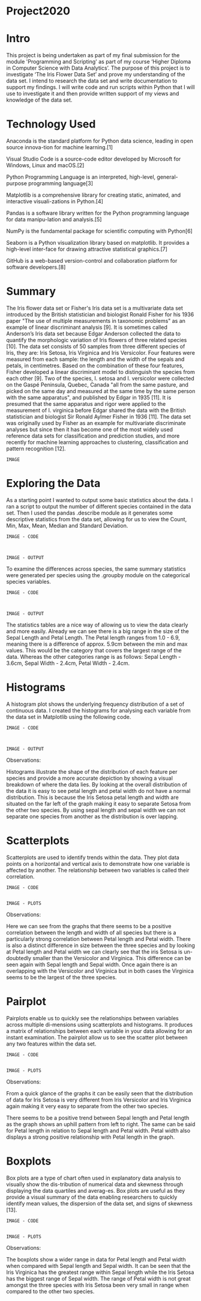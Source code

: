 # Project2020


# Intro
This project is being undertaken as part of my final submission for the module 'Programming and Scripting' as part of my course ‘Higher Diploma in Computer Science with Data Analytics’. 
The purpose of this project is to investigate ‘The Iris Flower Data Set’ and prove my understanding of the data set. I intend to research the data set and write documentation to support my findings. I will write code and run scripts within Python that I will use to investigate it and then provide written support of my views and knowledge of the data set.

# Technology Used
Anaconda is the standard platform for Python data science, leading in open source innova-tion for machine learning.[1]

Visual Studio Code is a source-code editor developed by Microsoft for Windows, Linux and macOS.[2]

Python Programming Language is an interpreted, high-level, general-purpose programming language[3]

Matplotlib is a comprehensive library for creating static, animated, and interactive visuali-zations in Python.[4]

Pandas is a software library written for the Python programming language for data manipu-lation and analysis.[5]

NumPy is the fundamental package for scientific computing with Python[6]

Seaborn is a Python visualization library based on matplotlib. It provides a high-level inter-face for drawing attractive statistical graphics.[7]

GitHub is a web-based version-control and collaboration platform for software developers.[8]



# Summary

The Iris flower data set or Fisher's Iris data set is a multivariate data set introduced by the British statistician and biologist Ronald Fisher for his 1936 paper "The use of multiple measurements in taxonomic problems" as an example of linear discriminant analysis [9]. It is sometimes called Anderson’s Iris data set because Edgar Anderson collected the data to quantify the morphologic variation of Iris flowers of three related species [10]. 
The data set consists of 50 samples from three different species of Iris, they are: Iris Setosa, Iris Virginica and Iris Versicolor. Four features were measured from each sample: the length and the width of the sepals and petals, in centimetres. Based on the combination of these four features, Fisher developed a linear discriminant model to distinguish the species from each other [9]. 
Two of the species, I. setosa and I. versicolor were collected on the Gaspé Peninsula, Quebec, Canada "all from the same pasture, and picked on the same day and measured at the same time by the same person with the same apparatus", and published by Edgar in 1935 [11]. It is presumed that the same apparatus and rigor were applied to the measurement of I. virginica before Edgar shared the data with the British statistician and biologist Sir Ronald Aylmer Fisher in 1936 [11]. 
The data set was originally used by Fisher as an example for multivariate discriminate analyses but since then it has become one of the most widely used reference data sets for classification and prediction studies, and more recently for machine learning approaches to clustering, classification and pattern recognition [12].
    
    IMAGE

# Exploring the Data

As a starting point I wanted to output some basic statistics about the data. I ran a script to output the number of different species contained in the data set. Then I used the pandas .describe module as it generates some descriptive statistics from the data set, allowing for us to view the Count, Min, Max, Mean, Median and Standard Deviation. 
		
    IMAGE - CODE
    
    
 
    IMAGE - OUTPUT
 
 

To examine the differences across species, the same summary statistics were generated per species using the .groupby module on the categorical species variables.


    IMAGE - CODE
    
    
 
    IMAGE - OUTPUT

 

The statistics tables are a nice way of allowing us to view the data clearly and more easily.  Already we can see there is a big range in the size of the Sepal Length and Petal Length. The Petal length ranges from 1.0 - 6.9, meaning there is a difference of approx. 5.9cm between the min and max values. This would be the category that covers the largest range of the data. Whereas the other categories range is as follows: Sepal Length - 3.6cm, Sepal Width - 2.4cm, Petal Width - 2.4cm.


# Histograms

A histogram plot shows the underlying frequency distribution of a set of continuous data. I created the histograms for analysing each variable from the data set in Matplotlib using the following code.

	IMAGE - CODE
	
	
	
	IMAGE - OUTPUT

 
     
Observations:

Histograms illustrate the shape of the distribution of each feature per species and provide a more accurate depiction by showing a visual breakdown of where the data lies. By looking at the overall distribution of the data it is easy to see petal length and petal width do not have a normal distribution. This is because the Iris Setosa petal length and width are situated on the far left of the graph making it easy to separate Setosa from the other two species. By using sepal length and sepal width we can not separate one species from another as the distribution is over lapping.


# Scatterplots
Scatterplots are used to identify trends within the data. They plot data points on a horizontal and vertical axis to demonstrate how one variable is affected by another. The relationship between two variables is called their correlation.

	IMAGE - CODE
	
	
	IMAGE - PLOTS
  

Observations:

Here we can see from the graphs that there seems to be a positive correlation between the length and width of all species but there is a particularly strong correlation between Petal length and Petal width. There is also a distinct difference in size between the three species and by looking at Petal length and Petal width we can clearly see that the iris Setosa is un-doubtedly smaller than the Versicolor and Virginica. This difference can be seen again with Sepal length and Sepal width. Once again there is an overlapping with the Versicolor and Virginica but in both cases the Virginica seems to be the largest of the three species.


# Pairplot

Pairplots enable us to quickly see the relationships between variables across multiple di-mensions using scatterplots and histograms. It produces a matrix of relationships between each variable in your data allowing for an instant examination. The pairplot allow us to see the scatter plot between any two features within the data set.

	IMAGE - CODE
	
	
	IMAGE - PLOTS
 

Observations:

From a quick glance of the graphs it can be easily seen that the distribution of data for Iris Setosa is very different from Iris Versicolor and Iris Virginica again making it very easy to separate from the other two species. 

There seems to be a positive trend between Sepal length and Petal length as the graph shows an uphill pattern from left to right. The same can be said for Petal length in relation to Sepal length and Petal width. Petal width also displays a strong positive relationship with Petal length in the graph.


# Boxplots
Box plots are a type of chart often used in explanatory data analysis to visually show the dis-tribution of numerical data and skewness through displaying the data quartiles and averag-es. Box plots are useful as they provide a visual summary of the data enabling researchers to quickly identify mean values, the dispersion of the data set, and signs of skewness [13].

	IMAGE - CODE
	
	
	IMAGE - PLOTS
 

    
Observations:

The boxplots show a wider range in data for Petal length and Petal width when compared with Sepal length and Sepal width. It can be seen that the Iris Virginica has the greatest range within Sepal length while the Iris Setosa has the biggest range of Sepal width. The range of Petal width is not great amongst the three species with Iris Setosa been very small in range when compared to the other two species.


